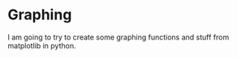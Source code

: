 # Graphing #

I am going to try to create some graphing functions and stuff from matplotlib in python.

